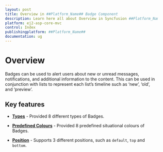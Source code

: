 ```yaml
---
layout: post
title: Overview in ##Platform_Name## Badge Component
description: Learn here all about Overview in Syncfusion ##Platform_Name## Badge component and more.
platform: ej2-asp-core-mvc
control: Index
publishingplatform: ##Platform_Name##
documentation: ug
---
```


# Overview

Badges can be used to alert users about new or unread messages, notifications, and additional information to the content.
This can be used in conjunction with lists to represent each list’s timeline such as ‘new’, ‘old’, and ‘preview’.

## Key features

* **[Types](/badge/types/)** - Provided 8 different types of Badges.

* **[Predefined Colours](/badge/types/#badge-styles)** - Provided 8 predefined situational colours of Badges.

* **[Position](/badge/types/#position)** - Supports 3 different positions, such as `default`,
`top` and `bottom`.